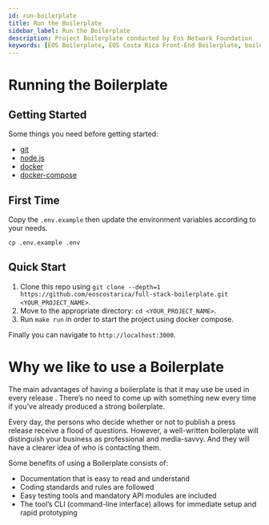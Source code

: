 ```yaml
---
id: run-boilerplate
title: Run the Boilerplate
sidebar_label: Run the Boilerplate
description: Project Boilerplate conducted by Eos Network Foundation
keywords: [EOS Boilerplate, EOS Costa Rica Front-End Boilerplate, boilerplate-eos, eos-front-end-boilerplate]
---
```


# Running the Boilerplate

## Getting Started

Some things you need before getting started:

- [git](https://git-scm.com/)
- [node.js](https://nodejs.org/es/)
- [docker](https://www.docker.com/)
- [docker-compose](https://docs.docker.com/compose/)

## First Time

Copy the `.env.example` then update the environment variables according to your needs.

```
cp .env.example .env
```

## Quick Start

1.  Clone this repo using `git clone --depth=1 https://github.com/eoscostarica/full-stack-boilerplate.git <YOUR_PROJECT_NAME>`.
2.  Move to the appropriate directory: `cd <YOUR_PROJECT_NAME>`.
3.  Run `make run` in order to start the project using docker compose.

Finally you can navigate to `http://localhost:3000`.

# Why we like to use a Boilerplate

The main advantages of having a  boilerplate is that it may use be used in every release . There’s no need to come up with something new every time if you’ve already produced a strong boilerplate.

Every day, the persons who decide whether or not to publish a press release receive a flood of questions. However, a well-written boilerplate will distinguish your business as professional and media-savvy. And they will have a clearer idea of who is contacting them.

Some benefits of using a Boilerplate consists of:

- Documentation that is easy to read and understand
- Coding standards and rules are followed
- Easy testing tools and mandatory API modules are included
- The tool’s CLI (command-line interface) allows for immediate setup and rapid prototyping
